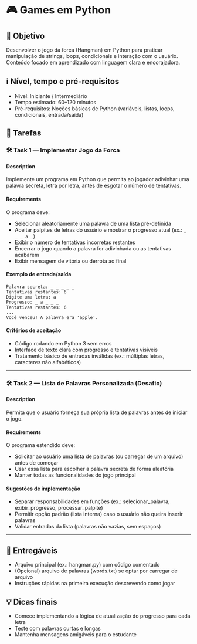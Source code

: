 # 🎮 Games em Python

## 🎯 Objetivo

Desenvolver o jogo da forca (Hangman) em Python para praticar manipulação de strings, loops, condicionais e interação com o usuário. Conteúdo focado em aprendizado com linguagem clara e encorajadora.

## ℹ️ Nível, tempo e pré-requisitos

- Nível: Iniciante / Intermediário
- Tempo estimado: 60–120 minutos
- Pré-requisitos: Noções básicas de Python (variáveis, listas, loops, condicionais, entrada/saída)

## 📝 Tarefas

### 🛠️ Task 1 — Implementar Jogo da Forca

#### Description
Implemente um programa em Python que permita ao jogador adivinhar uma palavra secreta, letra por letra, antes de esgotar o número de tentativas.

#### Requirements
O programa deve:

- Selecionar aleatoriamente uma palavra de uma lista pré-definida
- Aceitar palpites de letras do usuário e mostrar o progresso atual (ex.: `_ _ _ a _`)
- Exibir o número de tentativas incorretas restantes
- Encerrar o jogo quando a palavra for adivinhada ou as tentativas acabarem
- Exibir mensagem de vitória ou derrota ao final

#### Exemplo de entrada/saída
```
Palavra secreta: _ _ _ _ _
Tentativas restantes: 6
Digite uma letra: a
Progresso: _ a _ _ _
Tentativas restantes: 6
...
Você venceu! A palavra era 'apple'.
```

#### Critérios de aceitação
- Código rodando em Python 3 sem erros
- Interface de texto clara com progresso e tentativas visíveis
- Tratamento básico de entradas inválidas (ex.: múltiplas letras, caracteres não alfabéticos)

---

### 🛠️ Task 2 — Lista de Palavras Personalizada (Desafio)

#### Description
Permita que o usuário forneça sua própria lista de palavras antes de iniciar o jogo.

#### Requirements
O programa estendido deve:

- Solicitar ao usuário uma lista de palavras (ou carregar de um arquivo) antes de começar
- Usar essa lista para escolher a palavra secreta de forma aleatória
- Manter todas as funcionalidades do jogo principal

#### Sugestões de implementação
- Separar responsabilidades em funções (ex.: selecionar_palavra, exibir_progresso, processar_palpite)
- Permitir opção padrão (lista interna) caso o usuário não queira inserir palavras
- Validar entradas da lista (palavras não vazias, sem espaços)

---

## 🧾 Entregáveis
- Arquivo principal (ex.: hangman.py) com código comentado
- (Opcional) arquivo de palavras (words.txt) se optar por carregar de arquivo
- Instruções rápidas na primeira execução descrevendo como jogar

## 💡 Dicas finais
- Comece implementando a lógica de atualização do progresso para cada letra
- Teste com palavras curtas e longas
- Mantenha mensagens amigáveis para o estudante

<!-- Fim do arquivo -->
